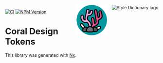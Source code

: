<div align="right">
    <img src="https://amzn.github.io/style-dictionary/assets/logo.png" alt="Style Dictionary logo" height="100" align="right">
    <img src="https://github.com/divetool/coral/raw/main/docs/coral-logo.png" alt="Coral logo" title="Coral" width="100" align="right" style="margin-right: 1rem;"/>
</div>

[![CI](https://github.com/divetool/coral/actions/workflows/ci.yml/badge.svg)](https://github.com/divetool/coral/actions/workflows/ci.yml)
[![NPM Version](https://img.shields.io/npm/v/@divetool/coral-tokens?color=green&label=%40divetool%2Fcoral-tokens&logo=npm)](https://www.npmjs.com/@divetool/coral-tokens)

# Coral Design Tokens

This library was generated with [Nx](https://nx.dev).
